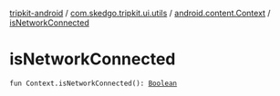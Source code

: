 [tripkit-android](../../index.md) / [com.skedgo.tripkit.ui.utils](../index.md) / [android.content.Context](index.md) / [isNetworkConnected](./is-network-connected.md)

# isNetworkConnected

`fun Context.isNetworkConnected(): `[`Boolean`](https://kotlinlang.org/api/latest/jvm/stdlib/kotlin/-boolean/index.html)